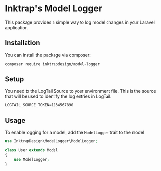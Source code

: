 # Inktrap's Model Logger
This package provides a simple way to log model changes in your Laravel application.

## Installation
You can install the package via composer:

```bash
composer require inktrapdesign/model-logger
```

## Setup
You need to the LogTail Source to your environment file. This is the source that will be used to identify the log entries in LogTail.

```shell
LOGTAIL_SOURCE_TOKEN=1234567890
```


## Usage
To enable logging for a model, add the ```ModelLogger``` trait to the model

```php
use InktrapDesign\ModelLogger\ModelLogger;

class User extends Model
{
    use ModelLogger;
}
```
